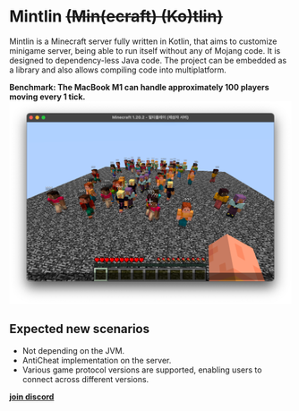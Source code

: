 # Mintlin ~~(Min(ecraft) (Ko)tlin)~~

Mintlin is a Minecraft server fully written in Kotlin,
that aims to customize minigame server, being able to run itself without any of Mojang code. It is designed to dependency-less Java code. The project can be embedded as a library and also allows compiling code into multiplatform.



**Benchmark: The MacBook M1 can handle approximately 100 players moving every 1 tick.**
![img.png](img.png)


## Expected new scenarios

* Not depending on the JVM.
* AntiCheat implementation on the server.
* Various game protocol versions are supported, enabling users to connect across different versions.

[**join discord**](https://discord.gg/2KnEqH6JEH)
